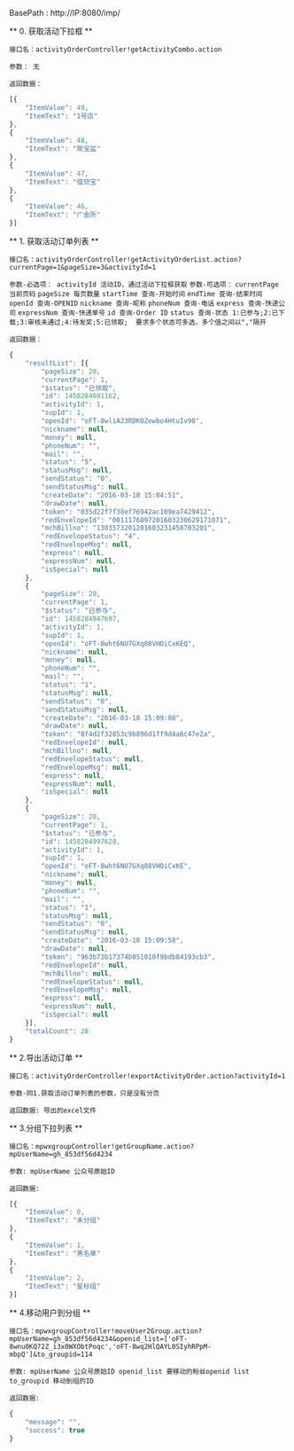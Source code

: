

BasePath : http://IP:8080/imp/

** 0. 获取活动下拉框 **

`接口名：activityOrderController!getActivityCombo.action`

`参数： 无`

`返回数据：`
```javascript
[{
	"ItemValue": 49,
	"ItemText": "1号店"
},
{
	"ItemValue": 48,
	"ItemText": "聚宝盆"
},
{
	"ItemValue": 47,
	"ItemText": "借贷宝"
},
{
	"ItemValue": 46,
	"ItemText": "广金所"
}]
```

** 1. 获取活动订单列表 **

`接口名：activityOrderController!getActivityOrderList.action?currentPage=1&pageSize=3&activityId=1`

`参数-必选项： activityId 活动ID，通过活动下拉框获取`
`参数-可选项：`
`currentPage 当前页码`
`pageSize 每页数量`
`startTime 查询-开始时间`
`endTime 查询-结束时间`
`openId 查询-OPENID`
`nickname 查询-昵称`
`phoneNum 查询-电话`
`express 查询-快递公司`
`expressNum 查询-快递单号`
`id 查询-Order ID`
`status 查询-状态 1:已参与;2:已下载;3:审核未通过;4:待发奖;5:已领取;  要求多个状态可多选，多个值之间以","隔开 `

`返回数据：`
```javascript
{
	"resultList": [{
		"pageSize": 20,
		"currentPage": 1,
		"$status": "已领取",
		"id": 1458284691162,
		"activityId": 1,
		"supId": 1,
		"openId": "oFT-8wliA23RDK0Zewbo4HtuIv98",
		"nickname": null,
		"money": null,
		"phoneNum": "",
		"mail": "",
		"status": "5",
		"statusMsg": null,
		"sendStatus": "0",
		"sendStatusMsg": null,
		"createDate": "2016-03-18 15:04:51",
		"drawDate": null,
		"token": "035d22f7f38ef76942ac109ea7429412",
		"redEnvelopeId": "0011176897201603230629171071",
		"mchBillno": "1303573201201603231458703201",
		"redEnvelopeStatus": "4",
		"redEnvelopeMsg": null,
		"express": null,
		"expressNum": null,
		"isSpecial": null
	},
	{
		"pageSize": 20,
		"currentPage": 1,
		"$status": "已参与",
		"id": 1458284947697,
		"activityId": 1,
		"supId": 1,
		"openId": "oFT-8wht6NU7GXq08VHOiCxKEQ",
		"nickname": null,
		"money": null,
		"phoneNum": "",
		"mail": "",
		"status": "1",
		"statusMsg": null,
		"sendStatus": "0",
		"sendStatusMsg": null,
		"createDate": "2016-03-18 15:09:08",
		"drawDate": null,
		"token": "8f4d2f32853c9b896d1ff9d4a6c47e2a",
		"redEnvelopeId": null,
		"mchBillno": null,
		"redEnvelopeStatus": null,
		"redEnvelopeMsg": null,
		"express": null,
		"expressNum": null,
		"isSpecial": null
	},
	{
		"pageSize": 20,
		"currentPage": 1,
		"$status": "已参与",
		"id": 1458284997628,
		"activityId": 1,
		"supId": 1,
		"openId": "oFT-8wht6NU7GXq08VHOiCxKE",
		"nickname": null,
		"money": null,
		"phoneNum": "",
		"mail": "",
		"status": "1",
		"statusMsg": null,
		"sendStatus": "0",
		"sendStatusMsg": null,
		"createDate": "2016-03-18 15:09:58",
		"drawDate": null,
		"token": "963b73b17374b051010f9bdb84193cb3",
		"redEnvelopeId": null,
		"mchBillno": null,
		"redEnvelopeStatus": null,
		"redEnvelopeMsg": null,
		"express": null,
		"expressNum": null,
		"isSpecial": null
	}],
	"totalCount": 28
}
```
** 2.导出活动订单 **

`接口名：activityOrderController!exportActivityOrder.action?activityId=1`

`参数-同1.获取活动订单列表的参数，只是没有分页`

`返回数据: 导出的excel文件`


** 3.分组下拉列表 **

`接口名：mpwxgroupController!getGroupName.action?mpUserName=gh_853df56d4234`

`参数: mpUserName 公众号原始ID`

`返回数据:`

```javascript
[{
	"ItemValue": 0,
	"ItemText": "未分组"
},
{
	"ItemValue": 1,
	"ItemText": "黑名单"
},
{
	"ItemValue": 2,
	"ItemText": "星标组"
}]
```

** 4.移动用户到分组 **

`接口名：mpwxgroupController!moveUser2Group.action?mpUserName=gh_853df56d4234&openid_list=['oFT-8wnu0KQ72Z_i3x0WXObtPoqc','oFT-8wq2HlQAYL0SIyhRPpM-mbpQ']&to_groupid=114`

`参数: mpUserName 公众号原始ID openid_list 要移动的粉丝openid list to_groupid 移动到组的ID`

`返回数据:`

```javascript
{
	"message": "",
	"success": true
}
```
